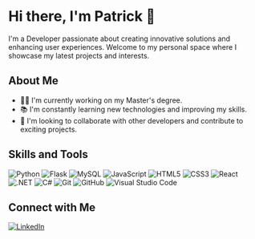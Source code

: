 # Hi there, I'm Patrick 👋

I'm a Developer passionate about creating innovative solutions and enhancing user experiences. Welcome to my personal space where I showcase my latest projects and interests.

## About Me
- 👨‍💻 I'm currently working on my Master's degree.
- 📚 I'm constantly learning new technologies and improving my skills.
- 🤝 I'm looking to collaborate with other developers and contribute to exciting projects.

## Skills and Tools
![Python](https://raw.githubusercontent.com/github/explore/06e17b11175ec5f650b9e5bbeb988e0d8a6e841e/topics/python/python.png)
![Flask](https://raw.githubusercontent.com/github/explore/06e17b11175ec5f650b9e5bbeb988e0d8a6e841e/topics/flask/flask.png)
![MySQL](https://raw.githubusercontent.com/github/explore/06e17b11175ec5f650b9e5bbeb988e0d8a6e841e/topics/mysql/mysql.png)
![JavaScript](https://raw.githubusercontent.com/github/explore/06e17b11175ec5f650b9e5bbeb988e0d8a6e841e/topics/javascript/javascript.png)
![HTML5](https://raw.githubusercontent.com/github/explore/06e17b11175ec5f650b9e5bbeb988e0d8a6e841e/topics/html/html.png)
![CSS3](https://raw.githubusercontent.com/github/explore/06e17b11175ec5f650b9e5bbeb988e0d8a6e841e/topics/css/css.png)
![React](https://raw.githubusercontent.com/github/explore/06e17b11175ec5f650b9e5bbeb988e0d8a6e841e/topics/react/react.png)
![.NET](https://raw.githubusercontent.com/github/explore/06e17b11175ec5f650b9e5bbeb988e0d8a6e841e/topics/dotnet/dotnet.png)
![C#](https://raw.githubusercontent.com/github/explore/06e17b11175ec5f650b9e5bbeb988e0d8a6e841e/topics/csharp/csharp.png)
![Git](https://raw.githubusercontent.com/github/explore/06e17b11175ec5f650b9e5bbeb988e0d8a6e841e/topics/git/git.png)
![GitHub](https://raw.githubusercontent.com/github/explore/06e17b11175ec5f650b9e5bbeb988e0d8a6e841e/topics/github/github.png)
![Visual Studio Code](https://raw.githubusercontent.com/github/explore/06e17b11175ec5f650b9e5bbeb988e0d8a6e841e/topics/visual-studio-code/visual-studio-code.png)

## Connect with Me
[![LinkedIn](https://img.shields.io/badge/LinkedIn-0077B5?style=for-the-badge&logo=linkedin&logoColor=white)](https://www.linkedin.com/in/patrick-zou/)
